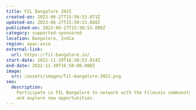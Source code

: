 ```yaml
---
title: FIL Bangalore 2022
created-on: 2023-06-27T15:50:53.871Z
updated-on: 2023-06-27T15:50:53.888Z
published-on: 2023-06-27T15:50:53.898Z
category: supported-sponsored
location: Bangalore, India
region: apac-asia
external-link:
  url: https://fil-bangalore.io/
start-date: 2022-11-29T16:50:53.914Z
end-date: 2022-11-30T16:50:00.000Z
image:
  src: /assets/images/fil-bangalore-2022.png
seo:
  description:
    Participate in FIL Bangalore to network with the Filecoin community
    and explore new opportunities.
---
```

